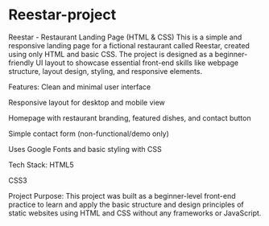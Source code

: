 # Reestar-project
Reestar - Restaurant Landing Page (HTML & CSS)
This is a simple and responsive landing page for a fictional restaurant called Reestar, created using only HTML and basic CSS. The project is designed as a beginner-friendly UI layout to showcase essential front-end skills like webpage structure, layout design, styling, and responsive elements.

Features:
Clean and minimal user interface

Responsive layout for desktop and mobile view

Homepage with restaurant branding, featured dishes, and contact button

Simple contact form (non-functional/demo only)

Uses Google Fonts and basic styling with CSS

Tech Stack:
HTML5

CSS3

Project Purpose:
This project was built as a beginner-level front-end practice to learn and apply the basic structure and design principles of static websites using HTML and CSS without any frameworks or JavaScript.
